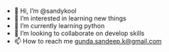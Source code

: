 - 👋 Hi, I’m @sandykool
- 👀 I’m interested in learning new things
- 🌱 I’m currently learning python
- 💞️ I’m looking to collaborate on develop skills
- 📫 How to reach me  gunda.sandeep.k@gmail.com

<!---
sandykool/sandykool is a ✨ special ✨ repository because its `README.md` (this file) appears on your GitHub profile.
You can click the Preview link to take a look at your changes.
--->
